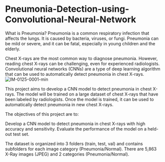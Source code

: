 # Pneumonia-Detection-using-Convolutional-Neural-Network
What is Pneumonia?
Pneumonia is a common respiratory infection that affects the lungs. It is caused by bacteria, viruses, or fungi. Pneumonia can be mild or severe, and it can be fatal, especially in young children and the elderly.

Chest X-rays are the most common way to diagnose pneumonia. However, reading chest X-rays can be challenging, even for experienced radiologists. Convolutional neural networks (CNNs) are a type of deep learning algorithm that can be used to automatically detect pneumonia in chest X-rays.
![IM-0125-0001-min](https://github.com/k8wi/Pneumonia-Detection-using-Convolutional-Neural-Network/assets/95972832/68d76d30-7e8f-443a-a8bb-c1328a7c7f0f)


This project aims to develop a CNN model to detect pneumonia in chest X-rays. The model will be trained on a large dataset of chest X-rays that have been labeled by radiologists. Once the model is trained, it can be used to automatically detect pneumonia in new chest X-rays.

The objectives of this project are to:

Develop a CNN model to detect pneumonia in chest X-rays with high accuracy and sensitivity.
Evaluate the performance of the model on a held-out test set.

The dataset is organized into 3 folders (train, test, val) and contains subfolders for each image category (Pneumonia/Normal). There are 5,863 X-Ray images (JPEG) and 2 categories (Pneumonia/Normal).
